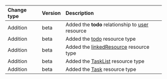 ### 

| **Change type** | **Version** | **Description** |
|:---|:---|:---|
|Addition|beta|Added the **todo** relationship to [user](/graph/api/resources/user?view=graph-rest-beta) resource|
|Addition|beta|Added the [todo](/graph/api/resources/todo?view=graph-rest-beta) resource type|
|Addition|beta|Added the [linkedResource](/graph/api/resources/linkedResource?view=graph-rest-beta) resource type|
|Addition|beta|Added the [TaskList](/graph/api/resources/TaskList?view=graph-rest-beta) resource type|
|Addition|beta|Added the [Task](/graph/api/resources/Task?view=graph-rest-beta) resource type|
